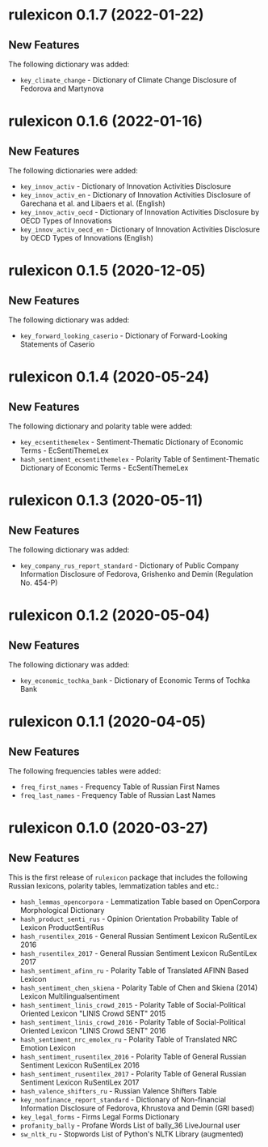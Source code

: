 # rulexicon 0.1.7 (2022-01-22)

## New Features
The following dictionary was added:

* `key_climate_change` - Dictionary of Climate Change Disclosure of Fedorova and Martynova

# rulexicon 0.1.6 (2022-01-16)

## New Features
The following dictionaries were added:

* `key_innov_activ` - Dictionary of Innovation Activities Disclosure
* `key_innov_activ_en` - Dictionary of Innovation Activities Disclosure of Garechana et al. and Libaers et al. (English)
* `key_innov_activ_oecd` - Dictionary of Innovation Activities Disclosure by OECD Types of Innovations
* `key_innov_activ_oecd_en` - Dictionary of Innovation Activities Disclosure by OECD Types of Innovations (English)

# rulexicon 0.1.5 (2020-12-05)

## New Features
The following dictionary was added:

* `key_forward_looking_caserio` - Dictionary of Forward-Looking Statements of Caserio

# rulexicon 0.1.4 (2020-05-24)

## New Features
The following dictionary and polarity table were added:

* `key_ecsentithemelex` - Sentiment-Thematic Dictionary of Economic Terms - EcSentiThemeLex
* `hash_sentiment_ecsentithemelex` - Polarity Table of Sentiment-Thematic Dictionary of Economic Terms - EcSentiThemeLex

# rulexicon 0.1.3 (2020-05-11)

## New Features
The following dictionary was added:

* `key_company_rus_report_standard` - Dictionary of Public Company Information Disclosure of Fedorova, Grishenko and Demin (Regulation No. 454-P)

# rulexicon 0.1.2 (2020-05-04)

## New Features
The following dictionary was added:

* `key_economic_tochka_bank`        - Dictionary of Economic Terms of Tochka Bank

# rulexicon 0.1.1 (2020-04-05)

## New Features
The following frequencies tables were added:

* `freq_first_names`                - Frequency Table of Russian First Names
* `freq_last_names`                 - Frequency Table of Russian Last Names

# rulexicon 0.1.0 (2020-03-27)

## New Features
This is the first release of `rulexicon` package that includes the following Russian lexicons, polarity tables, lemmatization tables and etc.:

* `hash_lemmas_opencorpora`	        - Lemmatization Table based on OpenCorpora Morphological Dictionary
* `hash_product_senti_rus`	        - Opinion Orientation Probability Table of Lexicon ProductSentiRus
* `hash_rusentilex_2016`	          - General Russian Sentiment Lexicon RuSentiLex 2016
* `hash_rusentilex_2017`	          - General Russian Sentiment Lexicon RuSentiLex 2017
* `hash_sentiment_afinn_ru`	        - Polarity Table of Translated AFINN Based Lexicon
* `hash_sentiment_chen_skiena`	    - Polarity Table of Chen and Skiena (2014) Lexicon Multilingualsentiment
* `hash_sentiment_linis_crowd_2015`	- Polarity Table of Social-Political Oriented Lexicon "LINIS Crowd SENT" 2015
* `hash_sentiment_linis_crowd_2016`	- Polarity Table of Social-Political Oriented Lexicon "LINIS Crowd SENT" 2016
* `hash_sentiment_nrc_emolex_ru`	  - Polarity Table of Translated NRC Emotion Lexicon
* `hash_sentiment_rusentilex_2016`	- Polarity Table of General Russian Sentiment Lexicon RuSentiLex 2016
* `hash_sentiment_rusentilex_2017`	- Polarity Table of General Russian Sentiment Lexicon RuSentiLex 2017
* `hash_valence_shifters_ru`	      - Russian Valence Shifters Table  
* `key_nonfinance_report_standard`  - Dictionary of Non-financial Information Disclosure of Fedorova, Khrustova and Demin (GRI based)
* `key_legal_forms`	                - Firms Legal Forms Dictionary
* `profanity_bally`	                - Profane Words List of bally_36 LiveJournal user
* `sw_nltk_ru`	                    - Stopwords List of Python's NLTK Library (augmented)

